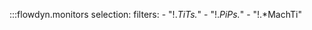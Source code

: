 :::flowdyn.monitors
    selection:
        filters:
            - "!.*TiTs.*"
            - "!.*PiPs.*"
            - "!.*MachTi"
